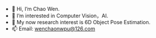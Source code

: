 - 👋 Hi, I’m Chao Wen. 
- 👀 I’m interested in Computer Vision，AI.
- 🌱 My now research interest is 6D Object Pose Estimation.
- 📫 Email: wenchaonwpu@126.com

<!---
omega-cw/omega-cw is a ✨ special ✨ repository because its `README.md` (this file) appears on your GitHub profile.
You can click the Preview link to take a look at your changes.
--->
